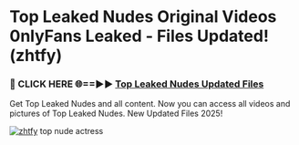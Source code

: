 # Top Leaked Nudes Original Videos 0nlyFans Leaked - Files Updated! (zhtfy)

<h3>🔴 CLICK HERE 🌐==►► <a href="https://tinyurl.com/4mcuefdz" rel="nofollow">Top Leaked Nudes Updated Files</a></h3>

Get Top Leaked Nudes and all content. Now you can access all videos and pictures of Top Leaked Nudes. New Updated Files 2025!

[![zhtfy](https://i.imgur.com/StAQSOY.gif)](https://tinyurl.com/4mcuefdz)
top nude actress